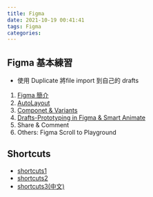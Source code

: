 ```yaml
---
title: Figma
date: 2021-10-19 00:41:41
tags: Figma
categories: 
---
```


## Figma 基本練習
- 使用 Duplicate 將file import 到自己的 drafts
1. [Figma 簡介](https://www.figma.com/file/W0k3y7XqsNUboh1k39srLP/Figma-Basics-(%E4%B8%AD%E6%96%87)?node-id=0%3A286)
2. [AutoLayout](https://www.figma.com/community/file/913299689537860728)
3. [Componet & Variants](https://www.figma.com/community/file/905715473769496311)
4. [Drafts-Prototyping in Figma & Smart Animate](https://www.figma.com/community/file/767122733527420957)
5. Share & Comment
6. Others: Figma Scroll to Playground

## Shortcuts
- [shortcuts1](https://shortcuts.design/tools/toolspage-figma/)
- [shortcuts2](https://www.figma.com/community/file/923805632672538338)
- [shortcuts3(中文)](https://figmachina.com/articles/figma-shortcut.html)